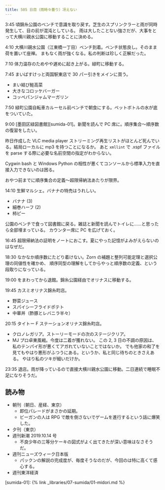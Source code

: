 ```yaml
---
title: 505 日目（雨時々曇り）冴えない
---
```


3:45 頃錦糸公園のベンチで意識を取り戻す。芝生のスプリンクラーと雨が同時発生して、目の前が混沌としている。
雨は大したことない強さだが、大事をとって大横川親水公園に移動することに決める。

4:10 大横川親水公園（江東橋一丁目）ベンチ到着。ベンチ状態良し。そのまま荷を置いて座禅。
まもなく雨が強くなる。私の判断は珍しく正解だった。

7:10 体力温存のためやや遅めに起き上がる。緑町に移動する。

7:45 まいばすけっと両国駅東店で 30 パー引きをメインに買う。

* まい結び鮭高菜
* 大きなコロッケバーガー
* コッペパンジャムマーガリン

7:50 緑町公園自転車カルーセル前ベンチで朝食にする。ペットボトルの水が底をついていた。

9:00 [墨田区緑図書館][sumida-01]。新聞を読んで PC 席に。順序集合～順序数の復習をしたい。

昨日作成した VLC media player ストリーミング再生リストがほとんど死んでいる。結局ローカルに mp3 を持つことになるか。
あと `xmllint` で .xspf ファイルを parse する際に必要な名前空間の指定がわからない。

Cygwin bash と Windows Python の相性が悪くてコンソールから標準入力を直接入力できないのは困る。

おやつ前までに順序集合の定義～超限帰納法あたりが限界。

14:10 生鮮マルシェ。バナナの特売はうれしい。

* バナナ (3)
* 細巻ハーフ (2)
* 柿ピー

公園のベンチで食って図書館に戻る。雑誌と新聞を読んでトイレに……と思ったら全部埋まっている。
カウンター席に PC を広げておく。

16:45 超限帰納法の証明をノートにおこす。夏にやった記憶がよみがえらないのはなぜだ。

18:30 なかなか順序数にたどり着けない。Zorn の補題と整列可能定理と選択公理の同値性を確かめ、
順序同型の理解をしてからやっと順序数の定義、という段取りになっている。

19:00 をまわってから退館。錦糸公園経由でオリナスに移動する。

19:45 カスミオリナス錦糸町店。

* 野菜ジュース
* スパイシーフライドポテト
* 中華丼（酢豚とレバニラ半々）

20:15 タイトー F ステーションオリナス錦糸町店。

* クロノレガリア。ストーリーモードの次のステージクリア。
* MJ プロ卓東風戦。今度は二着が獲れない。
  この 2, 3 日の不調の原因は、私のテンパイ形が悪くてアガれていないことではないか。
  でも他家の和了を見てもやはり悪形がふつうにある。というか、私と同じ待ちのときさえある。
  やはり私のツキが細いだけか。

23:35 退店。雨が降っているので直接大横川親水公園に移動。二日連続で睡眠不足になりそうだ。

## 読み物

* 朝刊（朝日、産経、東京）
  * 即位パレードがまさかの延期。
  * ビーガンの人は RPG で敵を倒さないでゲームを進行するという話に爆笑した。
* 夕刊（東京）
* 週刊新潮 2019.10.14 号
  * 不良少年の三等分ケーキの図式がよく出てきたが深い意味はなさそうだ。
* 週刊ニューズウィーク日本版
  * パックンの解説の完成度が、毎度そうなのだが、今回のは特に高くて感心する。
* 週刊東洋経済

[sumida-01]: {% link _libraries/07-sumida/01-midori.md %}
